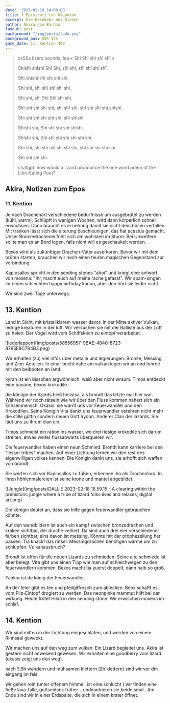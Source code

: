 ```yaml
---
date: '2023-02-18 14:00:00'
title: I Epistrofí ton Gigánton
excerpt: Die Heimkehr des Riesen
author: Akira die Bardin
layout: post
background: "/img/posts/todo.png"
background_pos: 50% 15%
game_date: 11. Kention 499
---
```


<div class="rhyme">
  <blockquote>
    ssSSs lizard sounds, lea
    « Shī Shì shí shī shǐ »

Shíshì shīshì Shī Shì, shì shī, shì shí shí shī.

Shì shíshí shì shì shì shī.

Shí shí, shì shí shī shì shì.

Shì shí, shì Shī Shì shì shì.

Shì shì shì shí shī, shì shǐ shì, shǐ shì shí shī shìshì.

Shì shí shì shí shī shī, shì shíshì.

Shíshì shī, Shì shǐ shì shì shíshì.

Shíshì shì, Shì shǐ shì shí shì shí shī.

Shí shí, shǐ shí shì shí shī shī, shí shí shí shī shī.

Shì shì shì shì.

chatgpt: how would a lizard pronounce the one word poem of the Lion-Eating Poet?
  </blockquote>
</div>

## Akira, Notizen zum Epos

### 11. Kention

Je nach Drachenart verschiedene bedürfnisse um ausgebrütet zu werden (kühl, warm). Schlüpft in wenigen Wochen, wird dann körperlich schnell erwachsen. Dann braucht es erziehung damit sie nicht dem bösen verfallen.
Mit tränken lässt sich die alterung beschleunigen, das hat acastus gemacht. Unser Bronzedrachenei fühlt sich am wohlsten im Sturm. Bei Unwettern sollte man es an Bord legen, falls nicht will es geschaukelt werden.

Bexos wird als zukünftiger Drachen-Vater auserkoren. Bevor wir mit dem brüten starten, brauchen wir noch einen teuren magischen Gegenstand zur verbindung.

Kapiosallos spricht in den sending stones "ahoi" und kriegt eine antwort von moxena: "Ihr, macht euch auf meine rache gefasst". Wir spam-singen ihr einen schlechten happy birthday kanon, aber den hört sie leider nicht.

Wir sind zwei Tage unterwegs.

## 13. Kention

Land in Sicht, mit kristallklarem wasser davor. In der Mitte aktiver Vulkan, ledrige kreaturen in der luft. Wir versuchen sie mit der Balliste aus der Luft zu holen. Der Vogel wird vom Schiffskoch zu eintopf verarbeitet.

![lederlappen]{img/posts/58556957-9BAE-4840-8723-8795E8C7B4B3.png}

Wir erhalten (zu) viel infos über metalle und legierungen: Bronze, Messing und Zinn-Anteilen. In einer bucht nahe am vulkan legen wir an und fahrne mit den beibooten an land.

kyrah ist ein bisschen argwöhnisch, weiß aber nicht wraum. Timos entdeckt eine banane, bexos krokodile. 

die königin der lizards hieß hesstsa, als brondt das letzte mal hier war. Während wir noch rätseln wie wir über den Fluss kommen nähert sich ein Echsenmensch. Okasis. sie warnt uns vor Feuerwandler und den Krokodilen. Seine Königin Vita dankt uns
feuerwandler verehren nicht mehr die stille göttin sondern neuen Gott Sydon. Anderer Clan der lazards. SIe lädt uns zu ihrem clan ein.

Timos schmeist ein ration ins wasser, wo drei riesige krokodile sich darum streiten. etwas weiter flussabwärts überqueren wir.

Die feuerwandler haben einen neun Schmied. Brondt kann karriere bei den "lesser tribes" machen. Auf einer Lichtung lernen wir den rest des eigenwilligen volkes kennen. Die Königin dankt uns, sie erhofft sich waffen von brondt. 

Sie werfen sich vor Kapiosallos zu füßen, erkennen ihn als Drachenlord. In ihren höhlenmalereien ist seine krone und mantel abgebildet.

![Jungle](img/posts/DALL·E 2023-02-18 16.59.15 - A clearing within the prehistoric jungle where a tribe of lizard folks lives and relaxes, digital art.png)

Die königin deutet an, dass sie hilfe gegen feuerwandler gebrauchen könnte.

Auf den wandbildern ist auch ein kampf zwischen bronzedrachen und kraken sichtbar, der drache verliert. Da sind auch drei eier verschiedener farben sichtbar, eins davon ist messing. Könnte mit der prophezeiiung her passen. 
Tia knackt das rätsel: Messingdrachen benötigen wärme um zu schlupfen. Vulkanausbruch?

Brondt ist offen für die neuen Lizards zu schmieden. Seine alte schmiede ist aber belegt. Vita gibt uns einen Tipp wie man auf schleichwegen zu den feuerwandlern kommen. Bexos macht tia zuerst doppelt, dann halb so groß. 

Yankor ist de könig der Feuerwandler. 

An der feier gibt es tee und  pfeilgiffrosch zum ablecken. Beox schafft es, vom Pliz-Eintopf drogiert zu werden. Das neonpinke mammut hilft bei der wirkung. Heute trötet Hilda in den sending stone. Wir erwischen moxena im schlaf.

## 14. Kention

Wir sind mitten in der Lichtung eingeschlafen, und werden von einem Rinnsaal geweckt. 

Wir machen uns auf den weg zum vulkan. Ein Lizard begleitet uns. Akira ist gestern nicht anwesend gewesen. Wir erhalten eine goodberry vom lizard.  (okasis zeigt uns den weg).

nach 3,5h wandern und mühsamen klettern (2h klettern) sind wir vor dm eingang im fels.

wir gehen rein (unter offenem himmel, ist eine schlucht )
wir finden eine fieße lava-falle, gottseidank früher. , undmarkieren sie beide smal.. Am Ende sind wir in einer Erdspalte, die sich in einem krater öffnet.


<!--

marius: Tag vom 10. auf 11. angepasst, bexos hat kein control weather gewirkt um die Fahrt zu verkuerzen, rest einfach gleich lassen haette ich gesagt

Am morgen sollten  wir das festland erreichen, wo wir anhand der schwachen sterne die antikythera auf "die Gefangene". Dort kommt Bront her, Calcia ist unter dem vulkan.
Bront erzählt. Auf der Insel erwarten uns die eidechsenmenschen. Dort können wir uns ein beiboot kaufen.


Die Amazonen sind mit der Halbinsel Aresia in Verbindung, der Minotaure Zakroth der Wahnsinnige will seine Volksgenossen in Mytros befreien.

pythor und ein grüner drache hängen zusammen, haben wir in telamok gehört

Ich tausche Gold-Diamant Krug gegen ein Boot und 8 seiden-seile. Außerdem erwerben wir 7 tagesrationen für 110 crew.

Narsus für viele aresianer ein spielzeug der königin.
-->
